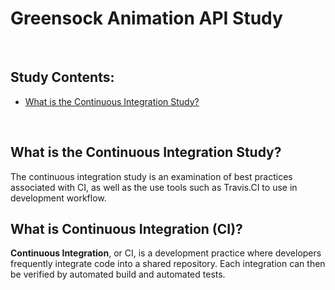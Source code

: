 # Greensock Animation API Study

<br>

## Study Contents:

* [What is the Continuous Integration Study?](#)

<br>

## What is the Continuous Integration Study?
The continuous integration study is an examination of best practices associated with CI, as well as the use tools such as Travis.CI to use 
in development workflow.

## What is Continuous Integration (CI)?
**Continuous Integration**, or CI, is a development practice where developers frequently integrate code into a shared repository.  Each integration
can then be verified by automated build and automated tests.
